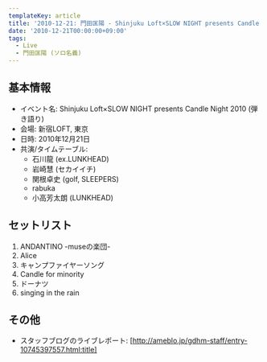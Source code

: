 ```yaml
---
templateKey: article
title: '2010-12-21: 門田匡陽 - Shinjuku Loft×SLOW NIGHT presents Candle Night 2010 at 新宿LOFT'
date: '2010-12-21T00:00:00+09:00'
tags:
  - Live
  - 門田匡陽 (ソロ名義)
---
```

## 基本情報

* イベント名: Shinjuku Loft×SLOW NIGHT presents Candle Night 2010 (弾き語り)
* 会場: 新宿LOFT, 東京
* 日時: 2010年12月21日
* 共演/タイムテーブル:
  * 石川龍 (ex.LUNKHEAD)
  * 岩崎慧 (セカイイチ)
  * 関根卓史 (golf, SLEEPERS)
  * rabuka
  * 小高芳太朗 (LUNKHEAD)

## セットリスト

1. ANDANTINO -museの楽団-
2. Alice
3. キャンプファイヤーソング
4. Candle for minority
5. ドーナツ
6. singing in the rain

## その他

* スタッフブログのライブレポート: [http://ameblo.jp/gdhm-staff/entry-10745397557.html:title]

